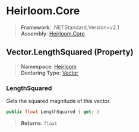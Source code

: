 # Heirloom.Core

> **Framework**: .NETStandard,Version=v2.1  
> **Assembly**: [Heirloom.Core][0]

## Vector.LengthSquared (Property)

> **Namespace**: [Heirloom][0]  
> **Declaring Type**: [Vector][1]

### LengthSquared

Gets the squared magnitude of this vector.

```cs
public float LengthSquared { get; }
```

> **Returns**: `float`

[0]: ../../../Heirloom.Core.md
[1]: ../Vector.md
